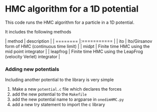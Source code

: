 # HMC algorithm for a 1D potential

This code runs the HMC algorithm for a particle in a 1D potential.

It includes the following methods

|  method  | description |
| ======== |:=========== |
| ito      | Ito/Girsanov form of HMC (continuous time limit) |
| midpt    | Finite time HMC using the mid point integrator |
| leapfrog | Finite time HMC using the LeapFrog (velocity Verlet) integrator |

### Adding new potentials

Including another potential to the library is very simple

1. Make a new `potential.c` file which declares the forces
2. add the new potential to the `Makefile`
3. add the new potential name to argparse in `onedimHMC.py`
4. add a new try statement to import the c library
